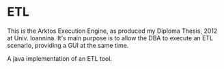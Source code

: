 # ETL

This is the Arktos Execution Engine, as produced my Diploma Thesis, 2012 at Univ. Ioannina. 
It's main purpose is to allow the DBA to execute an ETL scenario, providing a GUI at the same time.

A java implementation of an ETL tool.
